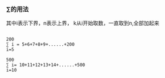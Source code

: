 ### ∑的用法
其中i表示下界，n表示上界， k从i开始取数，一直取到n,全部加起来

```

200
∑ i = 5+6+7+8+9+......+200
i=5

500
∑ i= 10+11+12+13+14+......+500
i=10


```